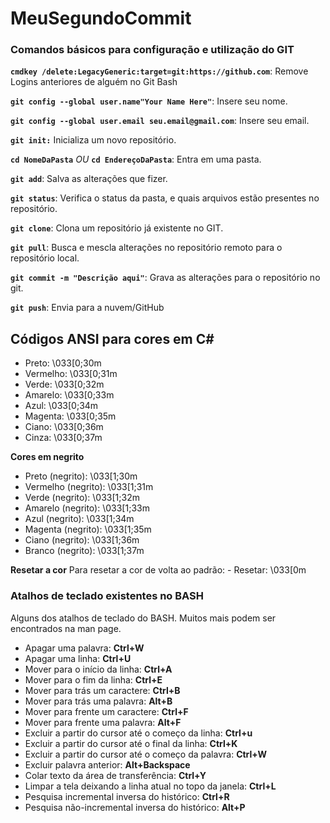 # MeuSegundoCommit
### Comandos básicos para configuração e utilização do GIT

**```cmdkey /delete:LegacyGeneric:target=git:https://github.com```**: Remove Logins anteriores de alguém no Git Bash

**```git config --global user.name"Your Name Here"```**: Insere seu nome.

**```git config --global user.email seu.email@gmail.com```**: Insere seu email.

**```git init:```** Inicializa um novo repositório.

**```cd NomeDaPasta```** *OU* **```cd EndereçoDaPasta```**: Entra em uma pasta. 

**```git add```**: Salva as alterações que fizer.

**```git status```**: Verifica o status da pasta, e quais arquivos estão presentes no repositório.

**```git clone```**: Clona um repositório já existente no GIT.

**```git pull```**: Busca e mescla alterações no repositório remoto para o repositório local.

**```git commit -m "Descrição aqui"```**: Grava as alterações para o repositório no git.

**```git push```**: Envia para a nuvem/GitHub

## Códigos ANSI para cores em C#
- Preto: \033[0;30m
- Vermelho: \033[0;31m
- Verde: \033[0;32m
- Amarelo: \033[0;33m
- Azul: \033[0;34m
- Magenta: \033[0;35m
- Ciano: \033[0;36m
- Cinza: \033[0;37m

**Cores em negrito**
- Preto (negrito): \033[1;30m
- Vermelho (negrito): \033[1;31m
- Verde (negrito): \033[1;32m
- Amarelo (negrito): \033[1;33m
- Azul (negrito): \033[1;34m
- Magenta (negrito): \033[1;35m
- Ciano (negrito): \033[1;36m
- Branco (negrito): \033[1;37m

**Resetar a cor**
Para resetar a cor de volta ao padrão:
      - Resetar: \033[0m

### Atalhos de teclado existentes no BASH
Alguns dos atalhos de teclado do BASH. Muitos mais podem ser encontrados na man page.

- Apagar uma palavra: **Ctrl+W**
- Apagar uma linha: **Ctrl+U**
- Mover para o início da linha: **Ctrl+A**
- Mover para o fim da linha: **Ctrl+E**
- Mover para trás um caractere: **Ctrl+B**
- Mover para trás uma palavra: **Alt+B**
- Mover para frente um caractere: **Ctrl+F**
- Mover para frente uma palavra: **Alt+F**
- Excluir a partir do cursor até o começo da linha: **Ctrl+u**
- Excluir a partir do cursor até o final da linha: **Ctrl+K**
- Excluir a partir do cursor até o começo da palavra: **Ctrl+W**
- Excluir palavra anterior: **Alt+Backspace**
- Colar texto da área de transferência: **Ctrl+Y**
- Limpar a tela deixando a linha atual no topo da janela: **Ctrl+L**
- Pesquisa incremental inversa do histórico: **Ctrl+R**
- Pesquisa não-incremental inversa do histórico: **Alt+P**




